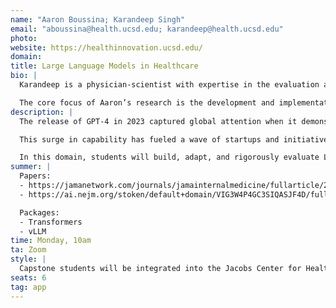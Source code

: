 ```yaml
---
name: "Aaron Boussina; Karandeep Singh"
email: "aboussina@health.ucsd.edu; karandeep@health.ucsd.edu"
photo:
website: https://healthinnovation.ucsd.edu/
domain: 
title: Large Language Models in Healthcare
bio: |
  Karandeep is a physician-scientist with expertise in the evaluation and implementation of statistical and machine learning models into the clinical and operational context. His research lab’s focus is on understanding translational issues of bringing AI into clinical practice, including transportability and generalizability issues, dataset shift, and clinical and operational outcomes. He serves as Chief Health AI Officer for the UC San Diego Health System and has a leadership role in the Jacobs Center for Health Innovation. He has >90 peer-reviewed publications focused primarily on machine learning, digital health, and natural language processing.

  The core focus of Aaron’s research is the development and implementation of predictive and generative systems in healthcare settings. His recent work on reducing sepsis-related mortality using deep learning was featured in Nature Digital Medicine, Fortune, KPBS, and referenced in the Bipartisan House Task Force Report on AI. His recent work in the New England Journal of Medicine AI was the first publication to explore the use of generative AI to automate and scale costly documentation for hospital quality measurement. To enable code-to-clinic contributions, his research combines multiple disciplines including software engineering, deep learning, healthcare informatics, and implementation science.
description: |
  The release of GPT-4 in 2023 captured global attention when it demonstrated the ability to pass the United States Medical Licensing Examination (USMLE). Since then, Large Language Models (LLMs) have started to transform many aspects of healthcare, including how patients access medical information, how clinicians document care, and how payers and regulators manage and review clinical workflows.

  This surge in capability has fueled a wave of startups and initiatives—such as Hippocratic AI—that aim to deploy LLMs for high-stakes, patient-facing applications. However, the complexity, heterogeneity, and high-risk nature of the medical domain present unique challenges that general-purpose AI systems are not inherently equipped to handle. Critical questions remain about when LLMs can be considered safe for clinical use, how to systematically evaluate their performance on bespoke medical tasks, and how to integrate them into healthcare operations in a way that enhances rather than undermines clinical quality and patient safety.

  In this domain, students will build, adapt, and rigorously evaluate LLM-based systems for healthcare applications. Projects will focus on operationalization challenges such as ensuring factual accuracy, mitigating hallucinations, designing appropriate evaluation frameworks, and aligning model outputs with clinical standards and ethical considerations. Students will gain hands-on experience with both the technical aspects of model development and the practical challenges of deploying AI responsibly in healthcare settings.
summer: |
  Papers:  
  - https://jamanetwork.com/journals/jamainternalmedicine/fullarticle/2781307  
  - https://ai.nejm.org/stoken/default+domain/VIG3W4P4GC3SIQASJF4D/full?redirectUri=doi/full/10.1056/AIcs2400420

  Packages:  
  - Transformers  
  - vLLM
time: Monday, 10am
ta: Zoom
style: |
  Capstone students will be integrated into the Jacobs Center for Health Innovation (JCHI) research group and will lead an independent project. Students will be expected to manage their projects, develop their software, test their hypotheses, and submit a peer-reviewed paper by the end of the course (with mentorship).
seats: 6
tag: app
---
```

